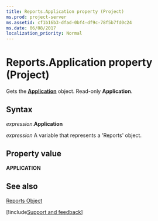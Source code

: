 ```yaml
---
title: Reports.Application property (Project)
ms.prod: project-server
ms.assetid: cf1b16b3-dfad-0bf4-df9c-78f5b7fd0c24
ms.date: 06/08/2017
localization_priority: Normal
---
```



# Reports.Application property (Project)
Gets the  **[Application](Project.Application.md)** object. Read-only **Application**.

## Syntax

_expression_.**Application**

_expression_ A variable that represents a 'Reports' object.


## Property value

 **APPLICATION**


## See also


[Reports Object](Project.reports.md)

[!include[Support and feedback](~/includes/feedback-boilerplate.md)]